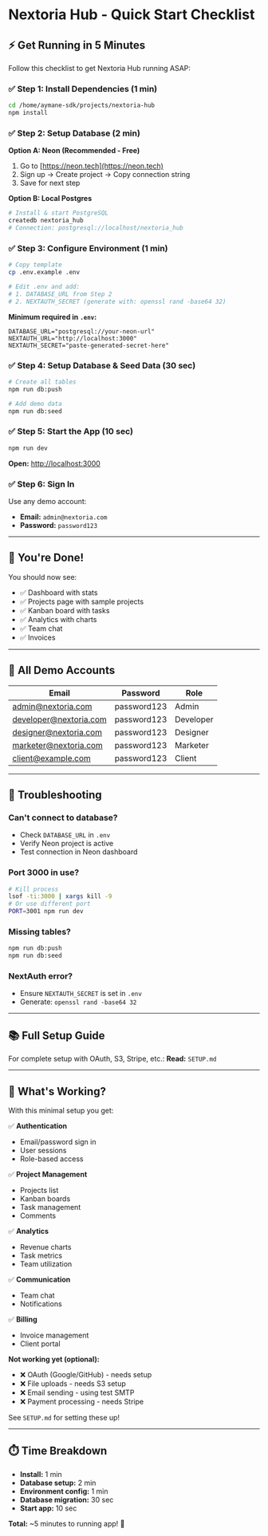 # Nextoria Hub - Quick Start Checklist

## ⚡ Get Running in 5 Minutes

Follow this checklist to get Nextoria Hub running ASAP:

### ✅ Step 1: Install Dependencies (1 min)

```bash
cd /home/aymane-sdk/projects/nextoria-hub
npm install
```

### ✅ Step 2: Setup Database (2 min)

**Option A: Neon (Recommended - Free)**

1. Go to [https://neon.tech](https://neon.tech)
2. Sign up → Create project → Copy connection string
3. Save for next step

**Option B: Local Postgres**

```bash
# Install & start PostgreSQL
createdb nextoria_hub
# Connection: postgresql://localhost/nextoria_hub
```

### ✅ Step 3: Configure Environment (1 min)

```bash
# Copy template
cp .env.example .env

# Edit .env and add:
# 1. DATABASE_URL from Step 2
# 2. NEXTAUTH_SECRET (generate with: openssl rand -base64 32)
```

**Minimum required in `.env`:**

```env
DATABASE_URL="postgresql://your-neon-url"
NEXTAUTH_URL="http://localhost:3000"
NEXTAUTH_SECRET="paste-generated-secret-here"
```

### ✅ Step 4: Setup Database & Seed Data (30 sec)

```bash
# Create all tables
npm run db:push

# Add demo data
npm run db:seed
```

### ✅ Step 5: Start the App (10 sec)

```bash
npm run dev
```

**Open:** [http://localhost:3000](http://localhost:3000)

### ✅ Step 6: Sign In

Use any demo account:

- **Email:** `admin@nextoria.com`
- **Password:** `password123`

---

## 🎉 You're Done!

You should now see:

- ✅ Dashboard with stats
- ✅ Projects page with sample projects
- ✅ Kanban board with tasks
- ✅ Analytics with charts
- ✅ Team chat
- ✅ Invoices

---

## 📝 All Demo Accounts

| Email                  | Password    | Role      |
| ---------------------- | ----------- | --------- |
| admin@nextoria.com     | password123 | Admin     |
| developer@nextoria.com | password123 | Developer |
| designer@nextoria.com  | password123 | Designer  |
| marketer@nextoria.com  | password123 | Marketer  |
| client@example.com     | password123 | Client    |

---

## 🚨 Troubleshooting

### Can't connect to database?

- Check `DATABASE_URL` in `.env`
- Verify Neon project is active
- Test connection in Neon dashboard

### Port 3000 in use?

```bash
# Kill process
lsof -ti:3000 | xargs kill -9
# Or use different port
PORT=3001 npm run dev
```

### Missing tables?

```bash
npm run db:push
npm run db:seed
```

### NextAuth error?

- Ensure `NEXTAUTH_SECRET` is set in `.env`
- Generate: `openssl rand -base64 32`

---

## 📚 Full Setup Guide

For complete setup with OAuth, S3, Stripe, etc.:
**Read:** `SETUP.md`

---

## 🎯 What's Working?

With this minimal setup you get:

✅ **Authentication**

- Email/password sign in
- User sessions
- Role-based access

✅ **Project Management**

- Projects list
- Kanban boards
- Task management
- Comments

✅ **Analytics**

- Revenue charts
- Task metrics
- Team utilization

✅ **Communication**

- Team chat
- Notifications

✅ **Billing**

- Invoice management
- Client portal

**Not working yet (optional):**

- ❌ OAuth (Google/GitHub) - needs setup
- ❌ File uploads - needs S3 setup
- ❌ Email sending - using test SMTP
- ❌ Payment processing - needs Stripe

See `SETUP.md` for setting these up!

---

## ⏱️ Time Breakdown

- **Install:** 1 min
- **Database setup:** 2 min
- **Environment config:** 1 min
- **Database migration:** 30 sec
- **Start app:** 10 sec

**Total:** ~5 minutes to running app! 🚀
